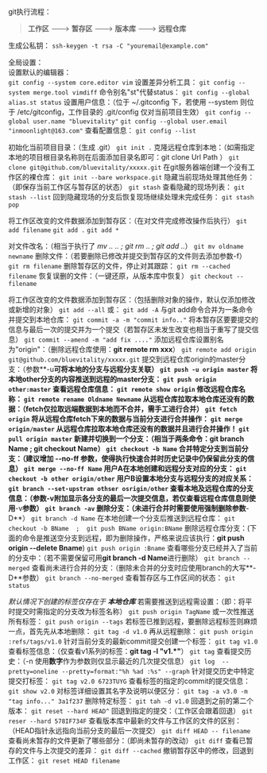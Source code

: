 ﻿git执行流程：
> **工作区** ---> **暂存区** ---> **版本库** ---> **远程仓库**

生成公私钥：
`ssh-keygen -t rsa -C "youremail@example.com"`  

全局设置：  
设置默认的编辑器：  
`git config --system core.editor vim`
设置差异分析工具：
`git config --system merge.tool vimdiff`
命令别名"st"代替status：
`git config --global alias.st status`
设置用户信息：（位于 ~/.gitconfig 下，若使用 --system 则位于 /etc/gitconfig，工作目录的 .git/config 仅对当前项目生效）
`git config --global user.name "bluevitality"`
`git config --global user.email "inmoonlight@163.com"`
查看配置信息：
`git config --list`

初始化当前项目目录：（生成 .git）
`git init .`
克隆远程仓库到本地：（如需指定本地的项目根目录名称则在后面添加目录名即可：git clone Url Path ）
`git clone git@github.com/bluevitality/xxxxx.git`
在git服务器端创建一个没有工作区的裸仓库：
`git init --bare workspace.git`
隐藏当前现场处理其他任务：（即保存当前工作区与暂存区的状态）
`git stash`
查看隐藏的现场列表：
`git stash --list`
回到隐藏现场的分支后恢复现场继续处理未完成任务：
`git stash pop`

将工作区改变的文件数据添加到暂存区：（在对文件完成修改操作后执行）
`git add filename`
`git add .`
`git add *`

对文件改名：（相当于执行了 *mv .. .. ; git rm .. ; git add ..*）
`git mv oldname newname`
删除文件：（若要删除已修改并提交到暂存区的文件则去添加参数-f）
`git rm filename`
删除暂存区的文件，停止对其跟踪：
`git rm --cached filename`
恢复误删的文件：（一键还原，从版本库中恢复）
`git checkout -- filename`

将工作区改变的文件数据添加到暂存区：（包括删除对象的操作，默认仅添加修改或新增的对象）
`git add --all` 或： `git add -A`
与git add命令合并为一条命令并提交到本地仓库：
`git commit -a -m "commit info.."`
将本暂存区要要提交的信息与最后一次的提交并为一个提交（若暂存区未发生改变也相当于重写了提交信息）
`git commit --amend -m "add fix ...."`
添加远程仓库设置别名为"origin"：（删除远程仓库使用：**git remote rm xxx**）
`git remote add origin git@github.com/bluevitality/xxxxx.git`
提交到远程仓库origin的master分支：（参数**-u**可将本地的分支与远程分支关联）
`git push -u origin master`
将本地other分支的内容推送到远程的master分支：
`git push origin other:master`
查看远程仓库信息：
`git remote show origin`
修改远程仓库名称：
`git remote rename Oldname Newname`
从远程仓库拉取本地仓库还没有的数据：（fetch仅拉取远端数据到本地而不合并，需手工进行合并）
`git fetch origin`
将从远程仓库fetch下来的数据与当前分支进行合并操作：
`git merge origin/master`
从远程仓库拉取本地仓库还没有的数据并且进行合并操作！
`git pull origin master`
新建并切换到一个分支：（相当于两条命令：**git branch Name ; git checkout Name**）
`git checkout -b Name`
合并特定分支到当前分支：（建议增加 **--no-ff** 参数，使得执行快速合并时历史记录中仍保留此分支的信息）
`git merge --no-ff Name`
用户A在本地创建和远程分支对应的分支：
`git checkout -b other origin/other`
用户B设置本地分支与远程分支的对应关系：
`git branch --set-upstram othser osrigin/other`
查看本地及远程仓库的分支信息：（参数-v附加显示各分支的最后一次提交信息，若仅查看远程仓库信息则使用**-v**参数）
`git branch -av`
删除分支：（未进行合并时需要使用强制删除参数**-D**）
`git branch -d Name`
在本地创建一个分支后推送到远程仓库：
`git checkout -b BName  ;  git push BName origin:BName`
删除远程仓库分支：(下面的命令是推送空分支到远程，即为删除操作，严格来说应该执行：**git push origin --delete Bname**)
`git push origin :Bname`
查看哪些分支已经并入了当前的分支中：（若不需要保留可用**git branch -d Name**进行删除）
`git branch --merged`
查看尚未进行合并的分支：（删除未合并的分支时应使用branch的大写**-D**参数）
`git branch --no-merged`
查看暂存区与工作区间的状态：
`git status`

*默认情况下创建的标签仅存在于 **本地仓库***
若需要推送到远程需设置：（即：将平时提交时需指定的分支改为标签名称）
`git push origin TagName` 或一次性推送所有标签： `git push origin --tags`
若标签已推到远程，要删除远程标签则麻烦一点，首先先从本地删除：
`git tag -d v1.0` 再从远程删除： `git push origin :refs/tags/v1.0`
针对当前分支的最新commit提交创建一个标签：
`git tag v1.0`
查看标签信息：（仅查看v1系列的标签：**git tag -l "v1.*"**）
`git tag`
查看提交历史：（-n 使用**数字**作为参数则仅显示最近的几次提交信息）
`git log  --pretty=oneline --pretty=format:"%h %ad :%s" --graph`
针对提交历史中特定提交打标签：
`git tag v2.0 6723TUYG`
查看标签的指定的commit的提交信息：
`git show v2.0`
对标签详细设置其名字及说明以便区分：
`git tag -a v3.0 -m "tag info..." 3a1f237`
删除特定标签：
`git tah -d v1.0`
回退到之前的第二个版本：
`git reset --hard HEAD^`
回退到指定的提交：（工作区会跟着回退）
`git reser --hard 578IF734F`
查看版本库中最新的文件与工作区的文件的区别：（HEAD指针永远指向当前分支的最后一次提交）
`git diff HEAD -- filename`
查看尚未暂存的文件更新了哪些部分：（即尚未暂存的改动）
`git diff`
查看已暂存的文件与上次提交的差异：
`git diff --cached`
撤销暂存区中的修改，回退到工作区：
`git reset HEAD filename`
